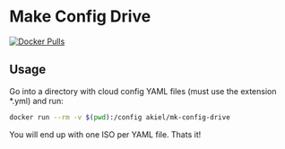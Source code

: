 # Make Config Drive

[![Docker Pulls](https://img.shields.io/docker/pulls/akiel/mk-config-drive.svg)](https://hub.docker.com/r/akiel/mk-config-drive/)

## Usage

Go into a directory with cloud config YAML files (must use the extension *.yml) and run:

```sh
docker run --rm -v $(pwd):/config akiel/mk-config-drive
```

You will end up with one ISO per YAML file. Thats it!
